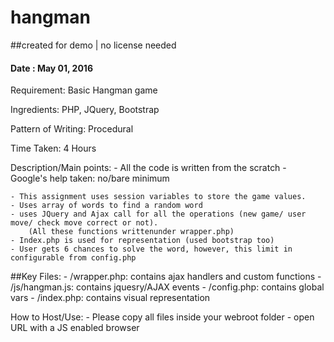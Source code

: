 # hangman
##created for demo | no license needed 
#### Date : May 01, 2016

Requirement:
Basic Hangman game

Ingredients:
PHP, JQuery, Bootstrap

Pattern of Writing:
Procedural

Time Taken:
4 Hours


Description/Main points:
    - All the code is written from the scratch
    - Google's help taken: no/bare minimum

    - This assignment uses session variables to store the game values. 
    - Uses array of words to find a random word
    - uses JQuery and Ajax call for all the operations (new game/ user move/ check move correct or not). 
        (All these functions writtenunder wrapper.php)
    - Index.php is used for representation (used bootstrap too)
    - User gets 6 chances to solve the word, however, this limit in configurable from config.php
    

##Key Files:
    - /wrapper.php: contains ajax handlers and custom functions
    - /js/hangman.js: contains jquesry/AJAX events 
    - /config.php: contains global vars
    - /index.php: contains visual representation

How to Host/Use:
    - Please copy all files inside your webroot folder
    - open URL with a JS enabled browser


